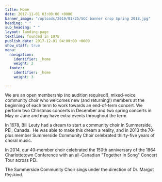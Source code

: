 ```yaml
---
title: Home
date: 2017-11-01 03:00:00 +0000
banner_image: "/uploads/2019/01/25/SCC banner crop Spring 2018.jpg"
heading: " "
sub_heading: " "
layout: landing-page
textline: founded in 1978
publish_date: 2017-12-01 04:00:00 +0000
show_staff: true
menu:
  navigation:
    identifier: _home
    weight: 2
  footer:
    identifier: _home
    weight: 3

---
```

We are an open membership (no audition required!), mixed-voice community choir who welcomes new (and returning!) members at the beginning of each term to work towards an end-of-term concert. We perform two Christmas concerts in December and two spring concerts in May or June and may have extra events throughout the term.

In 1978, Bill Leuty had a dream to start a community choir in Summerside, PEI, Canada.  He was able to make this dream a reality, and in 2013 the 70-plus member Summerside Community Choir celebrated thirty-five years of choral music.

In 2014, our 40-member choir celebrated the 150th anniversary of the 1864 Charlottetown Conference with an all-Canadian "Together In Song" Concert Tour across PEI.

The Summerside Community Choir sings under the direction of Dr. Margot Rejskind.